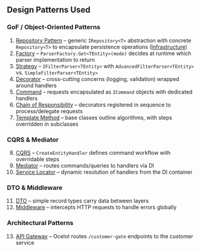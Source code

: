 ## Design Patterns Used

### GoF / Object-Oriented Patterns
1. [Repository Pattern](./Shared/Repositories/Abstractions/IRepository.cs) – generic `IRepository<T>` abstraction with concrete `Repository<T>` to encapsulate persistence operations ([Infrastructure](./src/Infrastructure/Repositories))
2. [Factory](./Shared/Filtering/ParserFactory.cs) – `ParserFactory.Get<TEntity>(mode)` decides at runtime which parser implementation to return
3. [Strategy](./Shared/Filtering/IFilterParser.cs) – `IFilterParser<TEntity>` with `AdvancedFilterParser<TEntity>` vs. `SimpleFilterParser<TEntity>`
4. [Decorator](./Shared/Cqrs/Decorators/LoggingCommandDecorator.cs) – cross-cutting concerns (logging, validation) wrapped around handlers
5. [Command](./Shared/Cqrs/Abstractions/ICommandHandler.cs) – requests encapsulated as `ICommand` objects with dedicated handlers
6. [Chain of Responsibility](./Shared/Cqrs/DependencyInjection/AddCqrs.cs) – decorators registered in sequence to process/delegate requests
7. [Template Method](./Shared/Cqrs/Bases/PagedSearchHandler.cs) – base classes outline algorithms, with steps overridden in subclasses

### CQRS & Mediator
8. [CQRS](./Shared/Cqrs/Bases/CreateEntityHandler.cs) – `CreateEntityHandler` defines command workflow with overridable steps
9. [Mediator](./Shared/Cqrs/MiniMediator.cs) – routes commands/queries to handlers via DI
10. [Service Locator](./Shared/Cqrs/MiniMediator.cs) – dynamic resolution of handlers from the DI container

### DTO & Middleware
11. [DTO](./EmployeeService/DTOs/EmployeeDto.cs) – simple record types carry data between layers
12. [Middleware](./Shared/Web/Middleware/GlobalExceptionMiddleware.cs) – intercepts HTTP requests to handle errors globally

### Architectural Patterns
13. [API Gateway](./ApiGatewayService/ocelot.json) – Ocelot routes `/customer-gate` endpoints to the customer service
